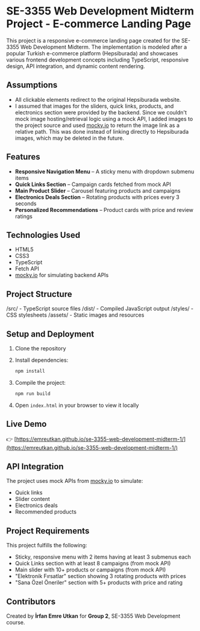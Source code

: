# SE-3355 Web Development Midterm Project - E-commerce Landing Page

This project is a responsive e-commerce landing page created for the SE-3355 Web Development Midterm. The implementation is modeled after a popular Turkish e-commerce platform (Hepsiburada) and showcases various frontend development concepts including TypeScript, responsive design, API integration, and dynamic content rendering.

## Assumptions

- All clickable elements redirect to the original Hepsiburada website.
- I assumed that images for the sliders, quick links, products, and electronics section were provided by the backend. Since we couldn't mock image hosting/retrieval logic using a mock API, I added images to the project source and used [mocky.io](https://mocky.io) to return the image link as a relative path. This was done instead of linking directly to Hepsiburada images, which may be deleted in the future.

## Features

- **Responsive Navigation Menu** – A sticky menu with dropdown submenu items  
- **Quick Links Section** – Campaign cards fetched from mock API  
- **Main Product Slider** – Carousel featuring products and campaigns  
- **Electronics Deals Section** – Rotating products with prices every 3 seconds  
- **Personalized Recommendations** – Product cards with price and review ratings  

## Technologies Used

- HTML5  
- CSS3  
- TypeScript  
- Fetch API  
- [mocky.io](https://mocky.io) for simulating backend APIs

## Project Structure

/src/     - TypeScript source files
/dist/    - Compiled JavaScript output
/styles/  - CSS stylesheets
/assets/  - Static images and resources

## Setup and Deployment

1. Clone the repository  
2. Install dependencies:

   ```bash
   npm install
   ```

3. Compile the project:

   ```bash
   npm run build
   ```

4. Open `index.html` in your browser to view it locally

## Live Demo

👉 [https://emreutkan.github.io/se-3355-web-development-midterm-1/](https://emreutkan.github.io/se-3355-web-development-midterm-1/)

## API Integration

The project uses mock APIs from [mocky.io](https://designer.mocky.io/) to simulate:

- Quick links  
- Slider content  
- Electronics deals  
- Recommended products


## Project Requirements

This project fulfills the following:

- Sticky, responsive menu with 2 items having at least 3 submenus each  
- Quick Links section with at least 8 campaigns (from mock API)  
- Main slider with 10+ products or campaigns (from mock API)  
- "Elektronik Fırsatlar" section showing 3 rotating products with prices  
- "Sana Özel Öneriler" section with 5+ products with price and rating

## Contributors

Created by **İrfan Emre Utkan** for **Group 2**, SE-3355 Web Development course.
